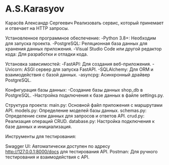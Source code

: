 # A.S.Karasyov
Карасёв Александр Сергеевич
Реализовать сервис, который принемает и отвечает на HTTP запросы.

Установленное программное обеспечение:
 -Python 3.8+: Необходим для запуска проекта.
 -PostgreSQL: Реляционная база данных для хранения данных приложения.
 -Visual Studio Code или другой редактор кода: Для разработки и отладки кода.
 
Установка зависимостей:
 -FastAPI: Для создания веб-приложения.
 -Uvicorn: ASGI сервер для запуска FastAPI.
 -SQLAlchemy: Для ORM и взаимодействия с базой данных.
 -asyncpg: Асинхронный драйвер PostgreSQL.
 
Конфигурация базы данных:
 -Создание базы данных shop_db в PostgreSQL.
 -Настройка подключения к базе данных в файле settings.py.

 Структура проекта:
main.py: Основной файл приложения с маршрутами API.
models.py: Определение моделей базы данных.
schemas.py: Определение схем данных для запросов и ответов API.
crud.py: Реализация операций CRUD.
database.py: Настройка подключения к базе данных и инициализация.

Инструменты для тестирования:

Swagger UI: Автоматически доступен по адресу http://127.0.0.1:8000/docs для тестирования API.
Postman: Для ручного тестирования и взаимодействия с API.
